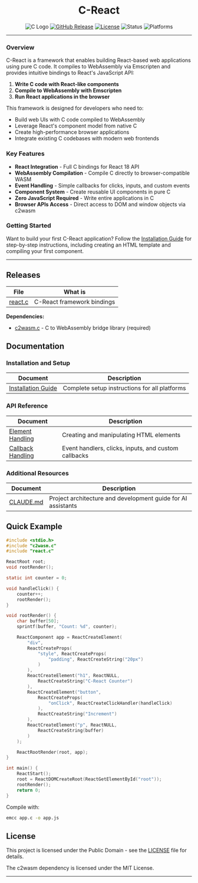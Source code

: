 <div align="center">

# C-React
![C Logo](https://img.shields.io/badge/C-00599C?style=for-the-badge&logo=c&logoColor=white)
[![GitHub Release](https://img.shields.io/github/release/OUIsolutions/C-React.svg?style=for-the-badge)](https://github.com/OUIsolutions/C-React/releases)
[![License](https://img.shields.io/badge/License-Public%20Domain-green.svg?style=for-the-badge)](https://github.com/OUIsolutions/C-React/blob/main/LICENSE)
![Status](https://img.shields.io/badge/Status-Stable-brightgreen?style=for-the-badge)
![Platforms](https://img.shields.io/badge/Platforms-WebAssembly-lightgrey?style=for-the-badge)

</div>

---

### Overview

C-React is a framework that enables building React-based web applications using pure C code. It compiles to WebAssembly via Emscripten and provides intuitive bindings to React's JavaScript API:

1. **Write C code with React-like components**
2. **Compile to WebAssembly with Emscripten**
3. **Run React applications in the browser**

This framework is designed for developers who need to:
- Build web UIs with C code compiled to WebAssembly
- Leverage React's component model from native C
- Create high-performance browser applications
- Integrate existing C codebases with modern web frontends

### Key Features

- **React Integration** - Full C bindings for React 18 API
- **WebAssembly Compilation** - Compile C directly to browser-compatible WASM
- **Event Handling** - Simple callbacks for clicks, inputs, and custom events
- **Component System** - Create reusable UI components in pure C
- **Zero JavaScript Required** - Write entire applications in C
- **Browser APIs Access** - Direct access to DOM and window objects via c2wasm


### Getting Started

Want to build your first C-React application? Follow the [Installation Guide](docs/install.md) for step-by-step instructions, including creating an HTML template and compiling your first component.

---

## Releases

|  **File**                                                                                                           | **What is**                                |
|---------------------------------------------------------------------------------------------------------------------|-----------------------------------------------|
|[react.c](https://github.com/OUIsolutions/C-React/releases/download/0.2.0/react.c) | C-React framework bindings  |

**Dependencies:**
- [c2wasm.c](https://github.com/OUIsolutions/C2Wasm/releases/download/0.10.0/c2wasm.c) - C to WebAssembly bridge library (required)

## Documentation

### Installation and Setup
| **Document**                                                    | **Description**                                         |
|-----------------------------------------------------------------|---------------------------------------------------------|
| [Installation Guide](docs/install.md)              | Complete setup instructions for all platforms                       |

### API Reference
| **Document**                                                    | **Description**                                         |
|-----------------------------------------------------------------|---------------------------------------------------------|
| [Element Handling](docs/element_handle.md)              | Creating and manipulating HTML elements                       |
| [Callback Handling](docs/callback_handle.md)                           | Event handlers, clicks, inputs, and custom callbacks                               |

### Additional Resources
| **Document**                                                    | **Description**                                         |
|-----------------------------------------------------------------|---------------------------------------------------------|
| [CLAUDE.md](CLAUDE.md)      | Project architecture and development guide for AI assistants                          |

## Quick Example

```c
#include <stdio.h>
#include "c2wasm.c"
#include "react.c"

ReactRoot root;
void rootRender();

static int counter = 0;

void handleClick() {
    counter++;
    rootRender();
}

void rootRender() {
    char buffer[50];
    sprintf(buffer, "Count: %d", counter);

    ReactComponent app = ReactCreateElement(
        "div",
        ReactCreateProps(
            "style", ReactCreateProps(
                "padding", ReactCreateString("20px")
            )
        ),
        ReactCreateElement("h1", ReactNULL,
            ReactCreateString("C-React Counter")
        ),
        ReactCreateElement("button",
            ReactCreateProps(
                "onClick", ReactCreateClickHandler(handleClick)
            ),
            ReactCreateString("Increment")
        ),
        ReactCreateElement("p", ReactNULL,
            ReactCreateString(buffer)
        )
    );

    ReactRootRender(root, app);
}

int main() {
    ReactStart();
    root = ReactDOMCreateRoot(ReactGetElementById("root"));
    rootRender();
    return 0;
}
```

Compile with:
```bash
emcc app.c -o app.js
```

##  License

This project is licensed under the Public Domain - see the [LICENSE](LICENSE) file for details.

The c2wasm dependency is licensed under the MIT License.

---
